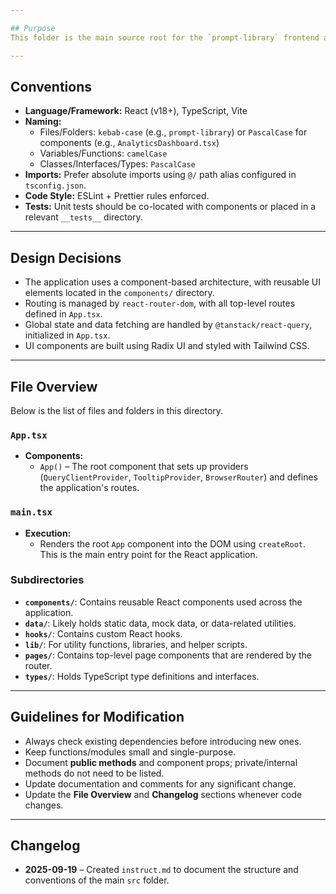 ```yaml
---

## Purpose
This folder is the main source root for the `prompt-library` frontend application. It contains the application's entry point, routing, and core components.

---
```


## Conventions
- **Language/Framework:** React (v18+), TypeScript, Vite
- **Naming:**
  - Files/Folders: `kebab-case` (e.g., `prompt-library`) or `PascalCase` for components (e.g., `AnalyticsDashboard.tsx`)
  - Variables/Functions: `camelCase`
  - Classes/Interfaces/Types: `PascalCase`
- **Imports:** Prefer absolute imports using `@/` path alias configured in `tsconfig.json`.
- **Code Style:** ESLint + Prettier rules enforced.
- **Tests:** Unit tests should be co-located with components or placed in a relevant `__tests__` directory.

---

## Design Decisions
- The application uses a component-based architecture, with reusable UI elements located in the `components/` directory.
- Routing is managed by `react-router-dom`, with all top-level routes defined in `App.tsx`.
- Global state and data fetching are handled by `@tanstack/react-query`, initialized in `App.tsx`.
- UI components are built using Radix UI and styled with Tailwind CSS.

---

## File Overview
Below is the list of files and folders in this directory.

### `App.tsx`
- **Components:**
  - `App()` – The root component that sets up providers (`QueryClientProvider`, `TooltipProvider`, `BrowserRouter`) and defines the application's routes.

### `main.tsx`
- **Execution:**
  - Renders the root `App` component into the DOM using `createRoot`. This is the main entry point for the React application.

### Subdirectories
- **`components/`**: Contains reusable React components used across the application.
- **`data/`**: Likely holds static data, mock data, or data-related utilities.
- **`hooks/`**: Contains custom React hooks.
- **`lib/`**: For utility functions, libraries, and helper scripts.
- **`pages/`**: Contains top-level page components that are rendered by the router.
- **`types/`**: Holds TypeScript type definitions and interfaces.

---

## Guidelines for Modification
- Always check existing dependencies before introducing new ones.
- Keep functions/modules small and single-purpose.
- Document **public methods** and component props; private/internal methods do not need to be listed.
- Update documentation and comments for any significant change.
- Update the **File Overview** and **Changelog** sections whenever code changes.

---

## Changelog
- **2025-09-19** – Created `instruct.md` to document the structure and conventions of the main `src` folder.